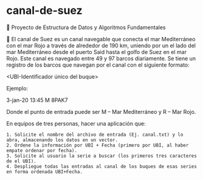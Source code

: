 # canal-de-suez
📖 Proyecto de Estructura de Datos y Algoritmos Fundamentales 

💾 El canal de Suez es un canal navegable que conecta el mar Mediterráneo con el mar Rojo a través de alrededor de 190 km, uniendo por un el lado del mar Mediterráneo desde el puerto Said hasta el golfo de Suez en el mar Rojo. Este canal es navegado entre 49 y 97 barcos diariamente. Se tiene un registro de los barcos que navegan por el canal con el siguiente formato:

<fecha> <hora> <punto-entrada> <UBI-Identificador único del buque>
  
Ejemplo:

3-jan-20 13:45 M 8PAK7

Donde el punto de entrada puede ser M – Mar Mediterráneo y R – Mar Rojo.

En equipos de tres personas, hacer una aplicación que:

    1. Solicite el nombre del archivo de entrada (Ej. canal.txt) y lo abra, almacenando los datos en un vector.
    2. Ordene la información por UBI + Fecha (primero por UBI, al haber empate ordenar por fecha).
    3. Solicite al usuario la serie a buscar (los primeros tres caracteres de el UBI).
    4. Despliegue todas las entradas al canal de los buques de esas series en forma ordenada UBI+Fecha.


